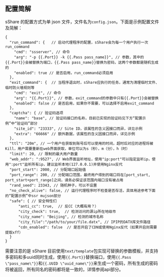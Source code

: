 ## 配置简解

sShare 的配置方式为单 json 文件，文件名为`config.json`。下面是示例配置文件及简解：

```json5
{
  "run_command": {   // 启动代理程序的配置，sShare会为每一个用户执行一次run_command
    "cmd": "ssserver", // 命令
    "arg": "-p {{.Port}} -k {{.Pass pass_name}}", // 参数，其中的{{.Port}}会被替换为端口，{{.Pass pass_name}}替换为密码，这两个参数都是随机生成的
    "enabled": true // 是否启用，run_command必须启用
  },
  "exit_command": {  // 当程序退出时，sShare应执行的任务，通常为清理临时文件、临时防火墙规则等
    "cmd": "exit", // 命令
    "arg": "{{.Port}}", // 参数，exit_command的参数中只有{{.Port}}会被替换
    "enabled": false // 是否启用，如果你不需要，可以选择不启用exit_command
  },
  "captcha": { // 验证码选项
    "name": "base", // 验证码接口的名称，目前已实现的验证码见下方“配置示例”中“验证码”部分
    "site_id": "23333", // Site ID，该属性的含义因接口而异，详见示例
    "extra": "66666" // 额外数据，该属性的含义因接口而异，详见示例
  },
  "ttl": "20m", // 一个用户在获取到账号后可以使用的时间，超时后对应的进程将被Kill，用户需要重新在web界面获取，单位可以为s（秒），m（分），h（时）
  "limit": 20, // 限制的最大用户数量
  "web_addr": ":9527", // Web界面监听地址，使用"ip:port"可以指定监听ip，使用":port"监听所有ip，建议监听本地(127.0.0.1)并使用Nginx反代
  "port_start": 2000, // 分配端口起始值
  "port_range": 200, // 分配端口范围，最终用户得到的端口将在[port_start, port_start+port_range]之间，请务必保证该范围内端口没有被占用
  "rand_seed": 23343, // 随机种子，可以不设置
  "no_check_alive": false, // 运行代理程序时不检查是否存活，具体用途参考下面的“配置示例”中ssr mujson部分
  "safe": { // 安全特性们
      "anti_cc": true,  // 反CC（大概有用？）
      "city_check": true,  // 检测访问的源ip所在地级市
      "city_name": "Beijing", // 检测的城市名称
      "city_file":"/path/to/your/file.datx", // IPIP的DATX库文件路径
      "cdn_enabled": false  // 是否开启了CDN或使用Nginx反代（如果开启则需要提取xff）
  }
}
```

需要注意的是 sShare 目前使用`text/template`包实现可替换的参数模板，并支持多密码和多uuid同时生成，使用`{{.Port}}`替换端口，使用`{{.Pass \"pass_name\"}}`和`{{.UUID \"uuid_name\"}}`来生成一个密码，所有生成的密码将被返回，所有同名的密码都将是一致的，详情参阅api部分。
